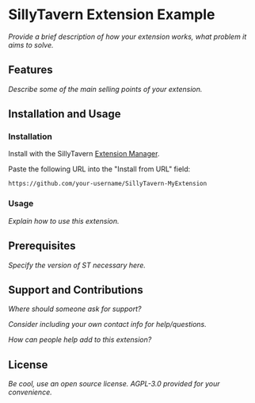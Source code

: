 # SillyTavern Extension Example

*Provide a brief description of how your extension works, what problem it aims to solve.*

## Features

*Describe some of the main selling points of your extension.*

## Installation and Usage

### Installation

Install with the SillyTavern [Extension Manager](https://docs.sillytavern.app/extensions/).

Paste the following URL into the "Install from URL" field:

```
https://github.com/your-username/SillyTavern-MyExtension
```

### Usage

*Explain how to use this extension.*

## Prerequisites

*Specify the version of ST necessary here.*

## Support and Contributions

*Where should someone ask for support?*

*Consider including your own contact info for help/questions.*

*How can people help add to this extension?*

## License

*Be cool, use an open source license. AGPL-3.0 provided for your convenience.*
